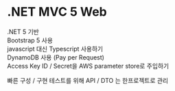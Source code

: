 ﻿.NET MVC 5 Web
==============

.NET 5 기반   
Bootstrap 5 사용   
javascript 대신 Typescript 사용하기   
DynamoDB 사용 (Pay per Request)   
Access Key ID / Secret을 AWS parameter store로 주입하기

빠른 구성 / 구현 테스트를 위해 API / DTO 는 한프로젝트로 관리